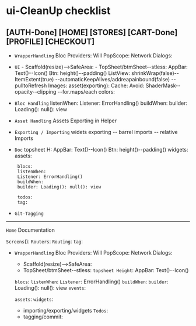 
# ui-CleanUp checklist

## [AUTH-Done] [HOME] [STORES] [CART-Done] [PROFILE] [CHECKOUT]

 * `WrapperHandling`
        Bloc Providers:
        Will PopScope:
        Network Dialogs:

 * `UI`
        - Scaffold(resize)-->SafeArea:
        - TopSheet/btmSheet--stless:
        AppBar: Text()--Icon()
        Btn: height()--padding()
        ListView: shrinkWrap(false)--ItemExtent(true)
                  --automaticKeepAlives/addreapainbound(false)
                  --pulltoRefresh
        Images: asset(exporting): Cache:
        Avoid: ShaderMask--opacity--clipping
               --for.maps/each
        colors:     
 
 * `Bloc Handling`
        listenWhen:
        Listener: ErrorHandling()
        buildWhen:
        builder: Loading(): null(): view
    
 * `Asset Handling`
        Assets Exporting in Helper

 * `Exporting / Importing`
        widets exporting -- barrel imports -- relative Imports

 * `Doc`
        topsheet H:
        AppBar: Text()--Icon()
        Btn: height()--padding()
        widgets: 
        assets:

        blocs: 
        listenWhen:
        Listener: ErrorHandling()
        buildWhen:
        builder: Loading(): null(): view
        
        todos:
        tag: 

 * `Git-Tagging`


 ----------------

 `Home` Documentation
>>>>>>>>>>>>>>>>>>>>>>>>>>

`Screens`(): 
`Routers`: 
`Routing`: 
`tag`: 

>>>>>>>>>>>>>>>>>>>>>>>>>>
* `WrapperHandling`
        Bloc Providers:
        Will PopScope: 
        Network Dialogs: 

    >>>>>>>>>>>>>>>>>>>>>>>>>>
    - Scaffold(resize)-->SafeArea: 
    - TopSheet/btmSheet--stless:
    `topsheet Height`: 
    AppBar: Text()--Icon()   
    
    >>>>>>>>>>>>>>>>>>>>>>>>>>
    `blocs`: 
    `listenWhen`:
    `Listener`: ErrorHandling()
    `buildWhen`:
    `builder`: Loading(): null(): view
    `events`: 
    
    >>>>>>>>>>>>>>>>>>>>>>>>>>
    `assets`: 
    `widgets`: 

    >>>>>>>>>>>>>>>>>>>>>>>>>>
    - importing/exporting/widgets
    `Todos`: 
    - tagging/commit:
